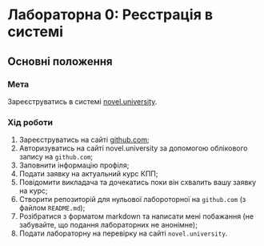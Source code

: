 # Лабораторна 0: Реєстрація в системі

## Основні положення

### Мета
Зареєструватись в системі [novel.university](http://novel.university).

### Хід роботи
1. Зареєструватись на сайті [github.com](https://github.com);
2. Авторизуватись на сайті novel.university за допомогою облікового запису на `github.com`;
3. Заповнити інформацію профіля;
4. Подати заявку на актуальний курс КПП;
5. Повідомити викладача та дочекатись поки він схвалить вашу заявку на курс;
6. Створити репозиторій для нульової лабороторної на `github.com` (з файлом `README.md`);
7. Розібратися з форматом markdown та написати мені побажання (не забувайте, що подання лабораторних не анонімне);
8. Подати лабораторну на перeвірку на сайті `novel.university`.


